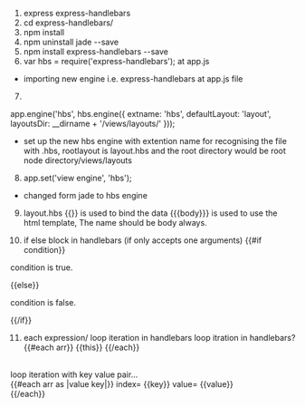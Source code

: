 1. express express-handlebars
2. cd express-handlebars/
3. npm install
4. npm uninstall jade --save
5. npm install express-handlebars --save
6. var hbs = require('express-handlebars'); at app.js
- importing new engine i.e. express-handlebars at app.js file

7. 
app.engine('hbs', hbs.engine({
  extname: 'hbs', defaultLayout: 'layout', layoutsDir: __dirname + '/views/layouts/'
}));
- set up the new hbs engine with extention name for recognising the file with .hbs, rootlayout is layout.hbs and the root directory would be root node directory/views/layouts

8. app.set('view engine', 'hbs'); 
- changed form jade to hbs engine

9. layout.hbs
{{}} is used to bind the data
{{{body}}} is used to use the html template, The name should be body always.

10. if else block in handlebars (if only accepts one arguments)
{{#if condition}}
<p>condition is true.</p>
{{else}}
<p>condition is false.</p>
{{/if}}

11. each expression/ loop iteration in handlebars
loop itration in handlebars? </br>
{{#each arr}}
  {{this}}
{{/each}}

</br>loop iteration with key value pair...</br>
{{#each arr as |value key|}}
  index= {{key}}
  value= {{value}}</br>
{{/each}}

